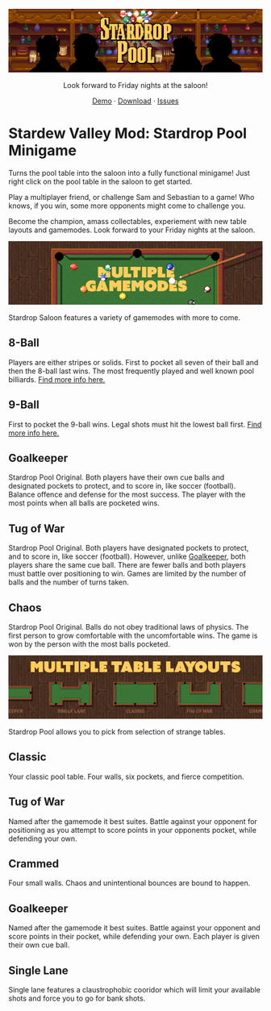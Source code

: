 <p align="center">
  <img src="./documentation/images/png/banner.png">
</p>

<p align="center">
  Look forward to Friday nights at the saloon!
</p>

<p align="center">
  <a href="#">Demo</a>
  ·
  <a href="#">Download</a>
  ·
  <a href="#">Issues</a>
</p>

# Stardew Valley Mod: Stardrop Pool Minigame

Turns the pool table into the saloon into a fully functional minigame! Just right click on the pool table in the saloon to get started.

Play a multiplayer friend, or challenge Sam and Sebastian to a game! Who knows, if you win, some more opponents might come to challenge you.

Become the champion, amass collectables, experiement with new table layouts and gamemodes. Look forward to your Friday nights at the saloon.

<p align="center">
  <img src="./documentation/images/png/banner-2.png">
</p>

Stardrop Saloon features a variety of gamemodes with more to come.

## 8-Ball

Players are either stripes or solids. First to pocket all seven of their ball and then the 8-ball last wins. The most frequently played and well known pool billiards. [Find more info here.](https://en.wikipedia.org/wiki/Eight-ball)

## 9-Ball

First to pocket the 9-ball wins. Legal shots must hit the lowest ball first. [Find more info here.](https://en.wikipedia.org/wiki/Nine-ball)

## Goalkeeper

Stardrop Pool Original. Both players have their own cue balls and designated pockets to protect, and to score in, like soccer (football). Balance offence and defense for the most success. The player with the most points when all balls are pocketed wins.

## Tug of War

Stardrop Pool Original. Both players have designated pockets to protect, and to score in, like soccer (football). However, unlike [Goalkeeper](#goalkeeper), both players share the same cue ball. There are fewer balls and both players must battle over positioning to win. Games are limited by the number of balls and the number of turns taken.

## Chaos

Stardrop Pool Original. Balls do not obey traditional laws of physics. The first person to grow comfortable with the uncomfortable wins. The game is won by the person with the most balls pocketed.

<p align="center">
  <img src="./documentation/images/png/banner-3.png">
</p>

Stardrop Pool allows you to pick from selection of strange tables.

## Classic

Your classic pool table. Four walls, six pockets, and fierce competition.

## Tug of War

Named after the gamemode it best suites. Battle against your opponent for positioning as you attempt to score points in your opponents pocket, while defending your own.

## Crammed

Four small walls. Chaos and unintentional bounces are bound to happen.

## Goalkeeper

Named after the gamemode it best suites. Battle against your opponent and score points in their pocket, while defending your own. Each player is given their own cue ball.

## Single Lane

Single lane features a claustrophobic cooridor which will limit your available shots and force you to go for bank shots.

